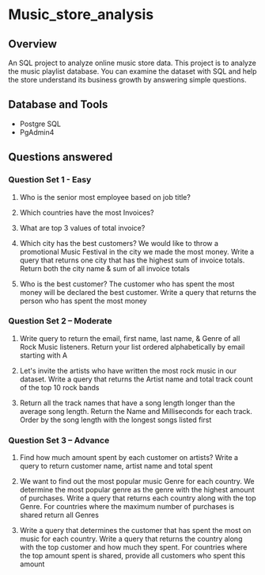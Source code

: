 # Music_store_analysis

## Overview

An SQL project to analyze online music store data.
This project is to analyze the music playlist database. You can examine the dataset with SQL and help the store understand its business growth by answering simple questions.

## Database and Tools
* Postgre SQL
* PgAdmin4

## Questions answered
### Question Set 1 - Easy 
1. Who is the senior most employee based on job title? 

2. Which countries have the most Invoices? 

3. What are top 3 values of total invoice? 

4. Which city has the best customers? We would like to throw a promotional Music 
Festival in the city we made the most money. Write a query that returns one city that 
has the highest sum of invoice totals. Return both the city name & sum of all invoice 
totals 

5. Who is the best customer? The customer who has spent the most money will be 
declared the best customer. Write a query that returns the person who has spent the 
most money 

### Question Set 2 – Moderate 
1. Write query to return the email, first name, last name, & Genre of all Rock Music 
listeners. Return your list ordered alphabetically by email starting with A 

2. Let's invite the artists who have written the most rock music in our dataset. Write a 
query that returns the Artist name and total track count of the top 10 rock bands 

3. Return all the track names that have a song length longer than the average song length. 
Return the Name and Milliseconds for each track. Order by the song length with the 
longest songs listed first 

### Question Set 3 – Advance 
1. Find how much amount spent by each customer on artists? Write a query to return 
customer name, artist name and total spent 

2. We want to find out the most popular music Genre for each country. We determine the 
most popular genre as the genre with the highest amount of purchases. Write a query 
that returns each country along with the top Genre. For countries where the maximum 
number of purchases is shared return all Genres 

3. Write a query that determines the customer that has spent the most on music for each 
country. Write a query that returns the country along with the top customer and how 
much they spent. For countries where the top amount spent is shared, provide all 
customers who spent this amount 

